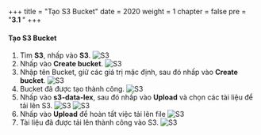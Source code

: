+++
title = "Tạo S3 Bucket"
date = 2020
weight = 1
chapter = false
pre = "<b>3.1 </b>"
+++

#### Tạo S3 Bucket
1. Tìm **S3**, nhấp vào **S3**.
![S3](https://t-huy.github.io/AWS_Workshop_Chatbot/images/S3/1-s3.png?width=90pc)
2. Nhấp vào **Create bucket**.
![S3](https://t-huy.github.io/AWS_Workshop_Chatbot/images/S3/2-create-a-bucket.png?width=90pc)
3. Nhập tên Bucket, giữ các giá trị mặc định, sau đó nhấp vào **Create bucket**.
![S3](https://t-huy.github.io/AWS_Workshop_Chatbot/images/S3/3-create-bucket.png?width=90pc)
4. Bucket đã được tạo thành công.
![S3](https://t-huy.github.io/AWS_Workshop_Chatbot/images/S3/4-general-purpose-buckets.png?width=90pc)
5. Nhấp vào **s3-data-lex**, sau đó nhấp vào **Upload** và chọn các tài liệu để tải lên S3.
![S3](https://t-huy.github.io/AWS_Workshop_Chatbot/images/S3/5-s3-data-lex.png?width=90pc)
![S3](https://t-huy.github.io/AWS_Workshop_Chatbot/images/S3/6-upload-file.png?width=90pc)
6. Nhấp vào **Upload** để hoàn tất việc tải lên file
![S3](https://t-huy.github.io/AWS_Workshop_Chatbot/images/S3/7-done-upload.png?width=90pc)
7. Tài liệu đã được tải lên thành công vào S3.
![S3](https://t-huy.github.io/AWS_Workshop_Chatbot/images/S3/8-success.png?width=90pc)